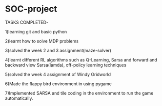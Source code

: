 # SOC-project

TASKS COMPLETED-

1)learning git and basic python

2)learnt how to solve MDP problems

3)solved the week 2 and 3 assignment(maze-solver)

4)learnt different RL algorithms such as Q-Learning, Sarsa and forward and backward view Sarsa(lamda), off-policy learning techniques

5)solved the week 4 assignment of Windy Gridworld 

6)Made the flappy bird environment in using pygame

7)Implemented SARSA and tile coding in the environment to run the game automatically.
